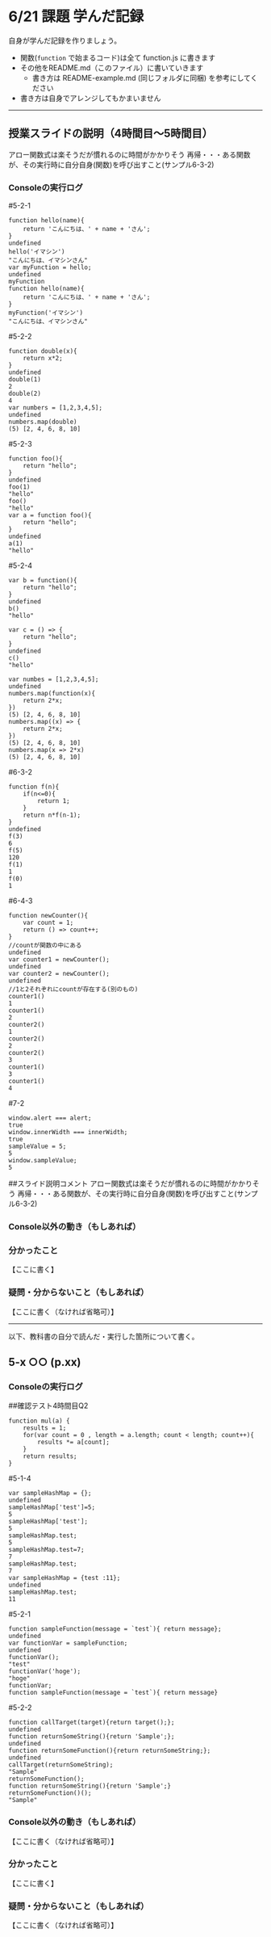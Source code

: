 # 6/21 課題 学んだ記録

自身が学んだ記録を作りましょう。

- 関数(`function` で始まるコード)は全て function.js に書きます
- その他をREADME.md（このファイル）に書いていきます
    - 書き方は README-example.md (同じフォルダに同梱) を参考にしてください
- 書き方は自身でアレンジしてもかまいません


--------------------------------------

## 授業スライドの説明（4時間目～5時間目）

アロー関数式は楽そうだが慣れるのに時間がかかりそう
再帰・・・ある関数が、その実行時に自分自身(関数)を呼び出すこと(サンプル6-3-2)

### Consoleの実行ログ

#5-2-1
```
function hello(name){
	return 'こんにちは、' + name + 'さん';
}
undefined
hello('イマシン')
"こんにちは、イマシンさん"
var myFunction = hello;
undefined
myFunction
function hello(name){
	return 'こんにちは、' + name + 'さん';
}
myFunction('イマシン')
"こんにちは、イマシンさん"
```

#5-2-2
```
function double(x){
	return x*2;
}
undefined
double(1)
2
double(2)
4
var numbers = [1,2,3,4,5];
undefined
numbers.map(double)
(5) [2, 4, 6, 8, 10]
```

#5-2-3
```
function foo(){
	return "hello";
}
undefined
foo(1)
"hello"
foo()
"hello"
var a = function foo(){
	return "hello";
}
undefined
a(1)
"hello"
```

#5-2-4
```
var b = function(){
	return "hello";
}
undefined
b()
"hello"

var c = () => {
	return "hello";
}
undefined
c()
"hello"

var numbes = [1,2,3,4,5];
undefined
numbers.map(function(x){
	return 2*x;
})
(5) [2, 4, 6, 8, 10]
numbers.map((x) => {
	return 2*x;
})
(5) [2, 4, 6, 8, 10]
numbers.map(x => 2*x)
(5) [2, 4, 6, 8, 10]
```

#6-3-2
```
function f(n){
	if(n<=0){
		return 1;
    }
	return n*f(n-1);
}
undefined
f(3)
6
f(5)
120
f(1)
1
f(0)
1
```

#6-4-3
```
function newCounter(){
	var count = 1;
	return () => count++;
}
//countが関数の中にある
undefined
var counter1 = newCounter();
undefined
var counter2 = newCounter();
undefined
//1と2それぞれにcountが存在する(別のもの)
counter1()
1
counter1()
2
counter2()
1
counter2()
2
counter2()
3
counter1()
3
counter1()
4
```

#7-2
```
window.alert === alert;
true
window.innerWidth === innerWidth;
true
sampleValue = 5;
5
window.sampleValue;
5
```

##スライド説明コメント
アロー関数式は楽そうだが慣れるのに時間がかかりそう
再帰・・・ある関数が、その実行時に自分自身(関数)を呼び出すこと(サンプル6-3-2)

### Console以外の動き（もしあれば）



### 分かったこと

【ここに書く】

### 疑問・分からないこと（もしあれば）

【ここに書く（なければ省略可）】

--------------------------------------

以下、教科書の自分で読んだ・実行した箇所について書く。

## 5-x ○○ (p.xx)

### Consoleの実行ログ

##確認テスト4時間目Q2
```
function mul(a) {
    results = 1;
    for(var count = 0 , length = a.length; count < length; count++){
        results *= a[count];
    }
    return results;
}
```

#5-1-4
```
var sampleHashMap = {};
undefined
sampleHashMap['test']=5;
5
sampleHashMap['test'];
5
sampleHashMap.test;
5
sampleHashMap.test=7;
7
sampleHashMap.test;
7
var sampleHashMap = {test :11};
undefined
sampleHashMap.test;
11
```

#5-2-1
```
function sampleFunction(message = `test`){ return message};
undefined
var functionVar = sampleFunction;
undefined
functionVar();
"test"
functionVar('hoge');
"hoge"
functionVar;
function sampleFunction(message = `test`){ return message}
```

#5-2-2
```
function callTarget(target){return target();};
undefined
function returnSomeString(){return 'Sample';};
undefined
function returnSomeFunction(){return returnSomeString;};
undefined
callTarget(returnSomeString);
"Sample"
returnSomeFunction();
function returnSomeString(){return 'Sample';}
returnSomeFunction()();
"Sample"
```

### Console以外の動き（もしあれば）

【ここに書く（なければ省略可）】

### 分かったこと

【ここに書く】

### 疑問・分からないこと（もしあれば）

【ここに書く（なければ省略可）】
